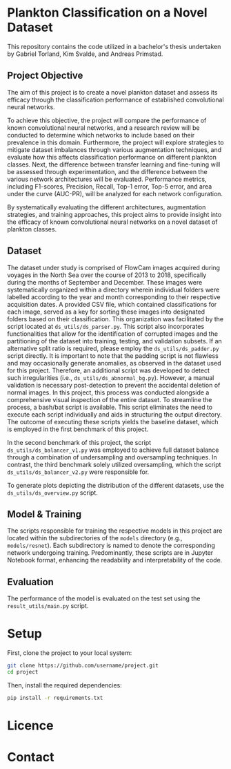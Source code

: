 # Plankton Classification on a Novel Dataset

This repository contains the code utilized in a bachelor's thesis undertaken by Gabriel Torland, Kim Svalde, and Andreas Primstad. 

## Project Objective

The aim of this project is to create a novel plankton dataset and assess its efficacy through the classification performance of established convolutional neural networks. 

To achieve this objective, the project will compare the performance of known convolutional neural networks, and a research review will be conducted to determine which networks to include based on their prevalence in this domain. Furthermore, the project will explore strategies to mitigate dataset imbalances through various augmentation techniques, and evaluate how this affects classification performance on different plankton classes. Next, the difference between transfer learning and fine-tuning will be assessed through experimentation, and the difference between the various network architectures will be evaluated. Performance metrics, including F1-scores, Precision, Recall, Top-1 error, Top-5 error, and area under the curve (AUC-PR), will be analyzed for each network configuration.  

By systematically evaluating the different architectures, augmentation strategies, and training approaches, this project aims to provide insight into the efficacy of known convolutional neural networks on a novel dataset of plankton classes.

## Dataset

The dataset under study is comprised of FlowCam images acquired during voyages in the North Sea over the course of 2013 to 2018, specifically during the months of September and December. These images were systematically organized within a directory wherein individual folders were labelled according to the year and month corresponding to their respective acquisition dates. A provided CSV file, which contained classifications for each image, served as a key for sorting these images into designated folders based on their classification. This organization was facilitated by the script located at `ds_utils/ds_parser.py`. This script also incorporates functionalities that allow for the identification of corrupted images and the partitioning of the dataset into training, testing, and validation subsets. If an alternative split ratio is required, please employ the `ds_utils/ds_padder.py` script directly. It is important to note that the padding script is not flawless and may occasionally generate anomalies, as observed in the dataset used for this project. Therefore, an additional script was developed to detect such irregularities (i.e., `ds_utils/ds_abnormal_bg.py`). However, a manual validation is necessary post-detection to prevent the accidental deletion of normal images. In this project, this process was conducted alongside a comprehensive visual inspection of the entire dataset. To streamline the process, a bash/bat script is available. This script eliminates the need to execute each script individually and aids in structuring the output directory. The outcome of executing these scripts yields the baseline dataset, which is employed in the first benchmark of this project.

In the second benchmark of this project, the script `ds_utils/ds_balancer_v1.py` was employed to achieve full dataset balance through a combination of undersampling and oversampling techniques. In contrast, the third benchmark solely utilized oversampling, which the script `ds_utils/ds_balancer_v2.py` were responsible for.

To generate plots depicting the distribution of the different datasets, use the `ds_utils/ds_overview.py` script.

## Model & Training

The scripts responsible for training the respective models in this project are located within the subdirectories of the `models` directory (e.g., `models/resnet`). Each subdirectory is named to denote the corresponding network undergoing training. Predominantly, these scripts are in Jupyter Notebook format, enhancing the readability and interpretability of the code.

## Evaluation

The performance of the model is evaluated on the test set using the `result_utils/main.py` script.

# Setup
First, clone the project to your local system:

```bash
git clone https://github.com/username/project.git
cd project
```
Then, install the required dependencies:

```bash
pip install -r requirements.txt
```

# Licence


# Contact


